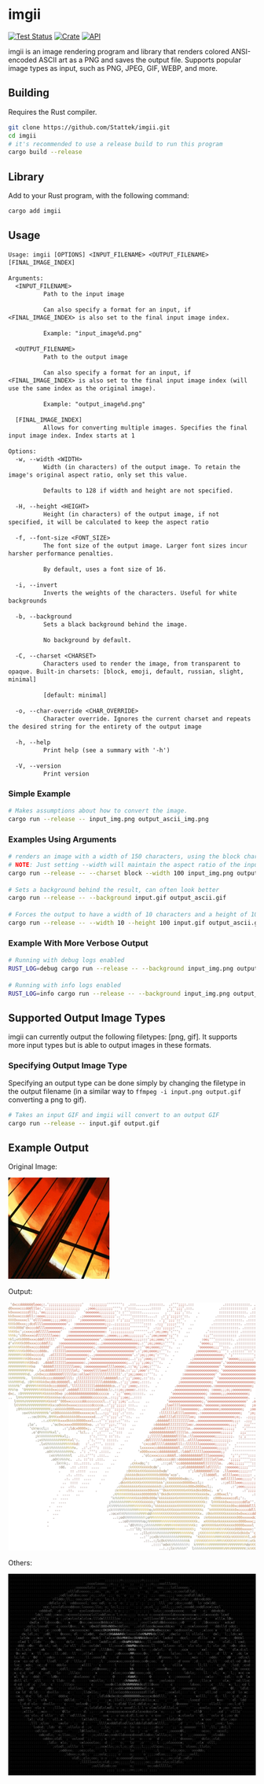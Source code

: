 # imgii

[![Test Status](https://github.com/Stattek/imgii/actions/workflows/rust.yml/badge.svg)](https://github.com/Stattek/imgii/actions/workflows/rust.yml)
[![Crate](https://img.shields.io/crates/v/imgii.svg)](https://crates.io/crates/imgii)
[![API](https://docs.rs/imgii/badge.svg)](https://docs.rs/imgii)

imgii is an image rendering program and library that renders colored ANSI-encoded ASCII art as a PNG and saves the output file.
Supports popular image types as input, such as PNG, JPEG, GIF, WEBP, and more.

## Building

Requires the Rust compiler.

```bash
git clone https://github.com/Stattek/imgii.git
cd imgii
# it's recommended to use a release build to run this program
cargo build --release
```

## Library

Add to your Rust program, with the following command:

```bash
cargo add imgii
```

## Usage

```text
Usage: imgii [OPTIONS] <INPUT_FILENAME> <OUTPUT_FILENAME> [FINAL_IMAGE_INDEX]

Arguments:
  <INPUT_FILENAME>
          Path to the input image

          Can also specify a format for an input, if <FINAL_IMAGE_INDEX> is also set to the final input image index.

          Example: "input_image%d.png"

  <OUTPUT_FILENAME>
          Path to the output image

          Can also specify a format for an input, if <FINAL_IMAGE_INDEX> is also set to the final input image index (will use the same index as the original image).

          Example: "output_image%d.png"

  [FINAL_IMAGE_INDEX]
          Allows for converting multiple images. Specifies the final input image index. Index starts at 1

Options:
  -w, --width <WIDTH>
          Width (in characters) of the output image. To retain the image's original aspect ratio, only set this value.

          Defaults to 128 if width and height are not specified.

  -H, --height <HEIGHT>
          Height (in characters) of the output image, if not specified, it will be calculated to keep the aspect ratio

  -f, --font-size <FONT_SIZE>
          The font size of the output image. Larger font sizes incur harsher performance penalties.

          By default, uses a font size of 16.

  -i, --invert
          Inverts the weights of the characters. Useful for white backgrounds

  -b, --background
          Sets a black background behind the image.

          No background by default.

  -C, --charset <CHARSET>
          Characters used to render the image, from transparent to opaque. Built-in charsets: [block, emoji, default, russian, slight, minimal]

          [default: minimal]

  -o, --char-override <CHAR_OVERRIDE>
          Character override. Ignores the current charset and repeats the desired string for the entirety of the output image

  -h, --help
          Print help (see a summary with '-h')

  -V, --version
          Print version
```

### Simple Example

```bash
# Makes assumptions about how to convert the image.
cargo run --release -- input_img.png output_ascii_img.png
```

### Examples Using Arguments

```bash
# renders an image with a width of 150 characters, using the block charset.
# NOTE: Just setting --width will maintain the aspect ratio of the input
cargo run --release -- --charset block --width 100 input_img.png output_ascii_img.png

# Sets a background behind the result, can often look better
cargo run --release -- --background input.gif output_ascii.gif

# Forces the output to have a width of 10 characters and a height of 100 characters.
cargo run --release -- --width 10 --height 100 input.gif output_ascii.gif
```

### Example With More Verbose Output

```bash
# Running with debug logs enabled
RUST_LOG=debug cargo run --release -- --background input_img.png output_ascii_img.png

# Running with info logs enabled
RUST_LOG=info cargo run --release -- --background input_img.png output_ascii_img.png
```

## Supported Output Image Types

imgii can currently output the following filetypes: \[png, gif\]. It supports more input types but
is able to output images in these formats.

### Specifying Output Image Type

Specifying an output type can be done simply by changing the filetype in the output filename
(in a similar way to `ffmpeg -i input.png output.gif` converting a png to gif).

```bash
# Takes an input GIF and imgii will convert to an output GIF
cargo run --release -- input.gif output.gif
```

## Example Output

Original Image:

![original_image](./doc/original_img.png)

Output:

![converted_image](./doc/converted_img.png)

Others:

![torus_img](./doc/torus-black-hole_minimal.gif)
